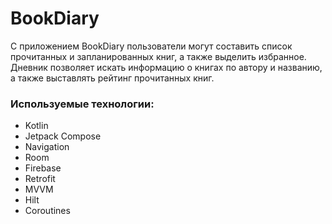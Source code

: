 # BookDiary
С приложением BookDiary пользователи могут составить список прочитанных и запланированных книг, а также выделить избранное. Дневник позволяет искать информацию о книгах по автору и названию, а также выставлять рейтинг прочитанных книг.

### Используемые технологии:
+ Kotlin
+ Jetpack Compose
+ Navigation
+ Room
+ Firebase
+ Retrofit
+ MVVM
+ Hilt
+ Coroutines

